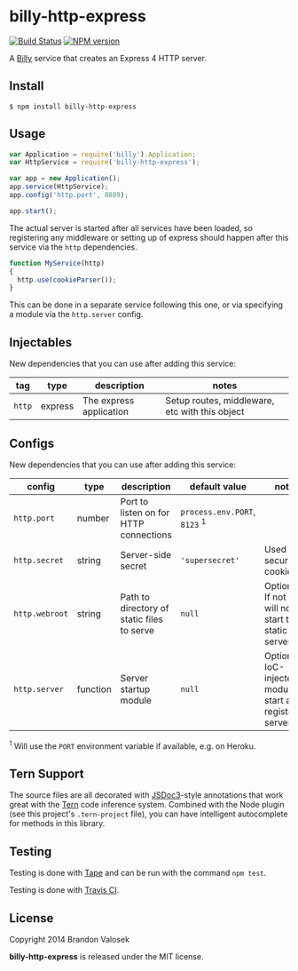 # billy-http-express

[![Build Status](https://travis-ci.org/bvalosek/billy-http-express.png?branch=master)](https://travis-ci.org/bvalosek/billy-http-express)
[![NPM version](https://badge.fury.io/js/billy-http-express.png)](http://badge.fury.io/js/billy-http-express)

A [Billy](https://github.com/bvalosek/billy) service that creates an
Express 4 HTTP server.

## Install

```
$ npm install billy-http-express
```

## Usage

```javascript
var Application = require('billy').Application;
var HttpService = require('billy-http-express');

var app = new Application();
app.service(HttpService);
app.config('http.port', 8889);

app.start();
```

The actual server is started after all services have been loaded, so
registering any middleware or setting up of express should happen after this
service via the `http` dependencies.

```javascript
function MyService(http)
{
  http.use(cookieParser());
}
```

This can be done in a separate service following this one, or via specifying a
module via the `http.server` config.

## Injectables

New dependencies that you can use after adding this service:

 tag | type |description | notes
-----|------|------------|-------
`http` | express | The express application | Setup routes, middleware, etc with this object

## Configs

New dependencies that you can use after adding this service:

 config | type | description | default value | notes
--------|------|-------------|---------------|------
 `http.port` | number | Port to listen on for HTTP connections | `process.env.PORT`, `8123` <sup>1</sup> |
 `http.secret` | string | Server-side secret | `'supersecret'` | Used for securing cookies.
 `http.webroot` | string | Path to directory of static files to serve | `null` | Optional. If not set, will not start the static server.
 `http.server` | function | Server startup module | `null` | Optional IoC-injected module to start after registering server.

<sup>1</sup> Will use the `PORT` environment variable if available, e.g. on Heroku.

## Tern Support

The source files are all decorated with [JSDoc3](http://usejsdoc.org/)-style
annotations that work great with the [Tern](http://ternjs.net/) code inference
system. Combined with the Node plugin (see this project's `.tern-project`
file), you can have intelligent autocomplete for methods in this library.

## Testing

Testing is done with [Tape](http://github.com/substack/tape) and can be run
with the command `npm test`.

Testing is done with [Travis CI](https://travis-ci.org/bvalosek/billy-http-express).

## License
Copyright 2014 Brandon Valosek

**billy-http-express** is released under the MIT license.

